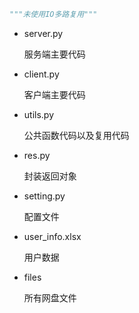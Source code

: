 ~~~python
"""未使用IO多路复用"""
~~~

- server.py

  服务端主要代码

- client.py

  客户端主要代码

- utils.py

  公共函数代码以及复用代码

- res.py

  封装返回对象

- setting.py

  配置文件

- user_info.xlsx

  用户数据

- files

  所有网盘文件

  